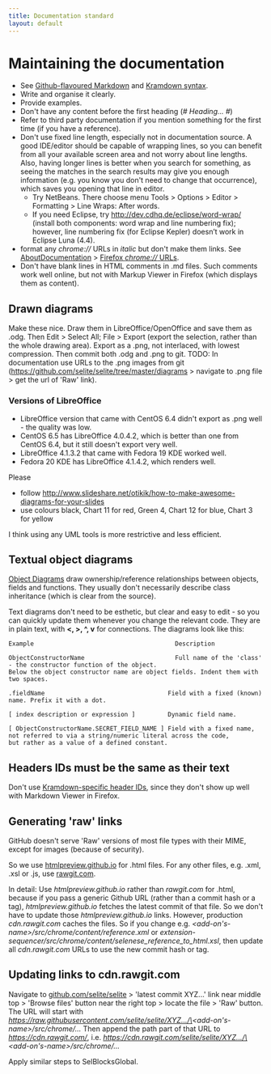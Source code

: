 ```yaml
---
title: Documentation standard
layout: default
---
```


# Maintaining the documentation
  * See [Github-flavoured Markdown](https://help.github.com/articles/github-flavored-markdown/) and [Kramdown syntax](http://kramdown.gettalong.org/syntax.html).
  * Write and organise it clearly.
  * Provide examples.
  * Don't have any content before the first heading (<i># Heading... #</i>)
  * Refer to third party documentation if you mention something for the first time (if you have a reference).
  * Don't use fixed line length, especially not in documentation source. A good IDE/editor should be capable of wrapping lines, so you can benefit from all your available screen area and not worry about line lengths. Also, having longer lines is better when you search for something, as seeing the matches in the search results may give you enough information (e.g. you know you don't need to change that occurrence), which saves you opening that line in editor.
    * Try NetBeans. There choose menu Tools > Options > Editor > Formatting > Line Wraps: After words.
    * If you need Eclipse, try http://dev.cdhq.de/eclipse/word-wrap/ (install both components: word wrap and line numbering fix); however, line numbering fix (for Eclipse Kepler) doesn’t work in Eclipse Luna (4.4).
  * format any _chrome://_ URLs in _italic_ but don't make them links. See [AboutDocumentation](AboutDocumentation) > [Firefox _chrome://_ URLs](AboutDocumentation#firefox-chrome-urls-for-documentation-and-gui).
  * Don't have blank lines in HTML comments in .md files. Such comments work well online, but not with Markup Viewer in Firefox (which displays them as content).


## Drawn diagrams
Make these nice. Draw them in LibreOffice/OpenOffice and save them as .odg. Then Edit > Select All; File > Export (export the selection, rather than the whole drawing area). Export as a .png, not interlaced, with lowest compression. Then commit both .odg and .png to git. TODO: In documentation use URLs to the .png images from git (https://github.com/selite/selite/tree/master/diagrams > navigate to .png file > get the url of 'Raw' link).

### Versions of LibreOffice
  * LibreOffice version that came with CentOS 6.4 didn't export as .png well - the quality was low.
  * CentOS 6.5 has LibreOffice 4.0.4.2, which is better than one from CentOS 6.4, but it still doesn't export very well.
  * LibreOffice 4.1.3.2 that came with Fedora 19 KDE worked well.
  * Fedora 20 KDE has LibreOffice 4.1.4.2, which renders well.

Please
  * follow http://www.slideshare.net/otikik/how-to-make-awesome-diagrams-for-your-slides
  * use colours black, Chart 11 for red, Green 4, Chart 12 for blue, Chart 3 for yellow

I think using any UML tools is more restrictive and less efficient. <a href='Hidden comment: That"s why I didn"t consider using e.g. http://plantuml.sourceforge.net and http://sourceforge.net/projects/plantumlnb'></a>

## Textual object diagrams
[Object Diagrams](https://code.google.com/p/selite/w/list?q=label:ObjectDiagram) draw ownership/reference relationships between objects, fields and functions. They usually don't necessarily describe class inheritance (which is clear from the source<!--TODO: and from Javadoc -->).

Text diagrams don't need to be esthetic, but clear and easy to edit - so you can quickly update them whenever you change the relevant code. They are in plain text, with <b><, >, ^, v</b> for connections. The diagrams look like this:
~~~
Example                                       Description

ObjectConstructorName                         Full name of the 'class' - the constructor function of the object.
Below the object constructor name are object fields. Indent them with two spaces.

.fieldName                                  Field with a fixed (known) name. Prefix it with a dot.

[ index description or expression ]         Dynamic field name.

[ ObjectConstructorName.SECRET_FIELD_NAME ] Field with a fixed name, not referred to via a string/numeric literal across the code,
but rather as a value of a defined constant.
~~~


## Headers IDs must be the same as their text
Don't use [Kramdown-specific header IDs](http://kramdown.gettalong.org/syntax.html#specifying-a-header-id), since they don't show up well with Markdown Viewer in Firefox.

## Generating 'raw' links
GitHub doesn't serve 'Raw' versions of most file types with their MIME, except for images (because of security).

So we use [htmlpreview.github.io](http://htmlpreview.github.io) for .html files. For any other files, e.g. .xml, .xsl or .js, use [rawgit.com](http://rawgit.com).

In detail: Use _htmlpreview.github.io_ rather than _rawgit.com_ for .html, because if you pass a generic Github URL (rather than a commit hash or a tag), _htmlpreview.github.io_ fetches the latest commit of that file. So we don't have to update those _htmlpreview.github.io_ links. However, production _cdn.rawgit.com_ caches the files. So if you change e.g. _\<add-on's-name\>/src/chrome/content/reference.xml_ or _extension-sequencer/src/chrome/content/selenese_reference_to_html.xsl_, then update all _cdn.rawgit.com_ URLs to use the new commit hash or tag.

## Updating links to cdn.rawgit.com
Navigate to [github.com/selite/selite](https://github.com/selite/selite) > 'latest commit XYZ...' link near middle top > 'Browse files' button near the right top > locate the file > 'Raw' button. The URL will start with _https://raw.githubusercontent.com/selite/selite/XYZ.../\<add-on's-name\>/src/chrome/..._ Then append the path part of that URL to _https://cdn.rawgit.com/_, i.e. _https://cdn.rawgit.com/selite/selite/XYZ.../\<add-on's-name\>/src/chrome/..._

Apply similar steps to SelBlocksGlobal.